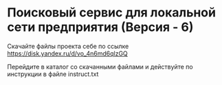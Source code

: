 # Поисковый сервис для локальной сети предприятия (Версия - 6)

Скачайте файлы проекта себе по ссылке https://disk.yandex.ru/d/vo_4n6md6qlzGQ

Перейдите в каталог со скачанными файлами и действуйте по инструкции в файле instruct.txt


